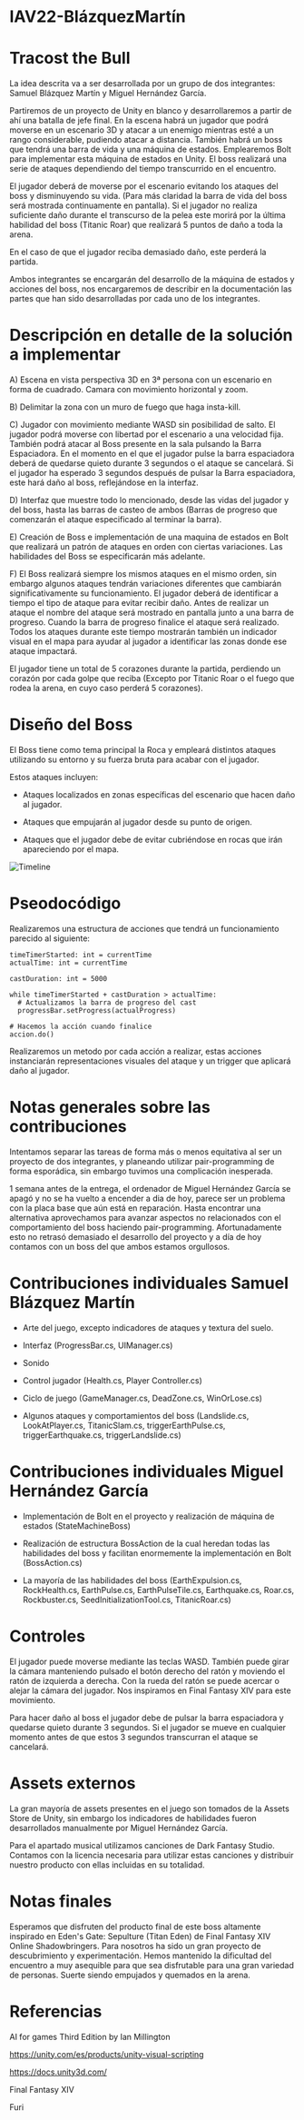 # IAV22-BlázquezMartín

# Tracost the Bull

La idea descrita va a ser desarrollada por un grupo de dos integrantes: Samuel Blázquez Martín y Miguel Hernández García.

Partiremos de un proyecto de Unity en blanco y desarrollaremos a partir de ahí una batalla de jefe final.
En la escena habrá un jugador que podrá moverse en un escenario 3D y atacar a un enemigo mientras esté a un rango considerable, pudiendo atacar a distancia.
También habrá un boss que tendrá una barra de vida y una máquina de estados. Emplearemos Bolt para implementar esta máquina de estados en Unity. El boss realizará una serie de ataques dependiendo del tiempo transcurrido en el encuentro.

El jugador deberá de moverse por el escenario evitando los ataques del boss y disminuyendo su vida. (Para más claridad la barra de vida del boss será mostrada continuamente en pantalla). Si el jugador no realiza suficiente daño durante el transcurso de la pelea este morirá por la última habilidad del boss (Titanic Roar) que realizará 5 puntos de daño a toda la arena.

En el caso de que el jugador reciba demasiado daño, este perderá la partida.

Ambos integrantes se encargarán del desarrollo de la máquina de estados y acciones del boss, nos encargaremos de describir en la documentación las partes que han sido desarrolladas por cada uno de los integrantes.

# Descripción en detalle de la solución a implementar

A) Escena en vista perspectiva 3D en 3ª persona con un escenario en forma de cuadrado. Camara con movimiento horizontal y zoom.

B) Delimitar la zona con un muro de fuego que haga insta-kill.

C) Jugador con movimiento mediante WASD sin posibilidad de salto. El jugador podrá moverse con libertad por el escenario a una velocidad fija. También podrá atacar al Boss presente en la sala pulsando la Barra Espaciadora. En el momento en el que el jugador pulse la barra espaciadora deberá de quedarse quieto durante 3 segundos o el ataque se cancelará. Si el jugador ha esperado 3 segundos después de pulsar la Barra espaciadora, este hará daño al boss, reflejándose en la interfaz.

D) Interfaz que muestre todo lo mencionado, desde las vidas del jugador y del boss, hasta las barras de casteo de ambos (Barras de progreso que comenzarán el ataque especificado al terminar la barra).

E) Creación de Boss e implementación de una maquina de estados en Bolt que realizará un patrón de ataques en orden con ciertas variaciones. Las habilidades del Boss se especificarán más adelante.

F) El Boss realizará siempre los mismos ataques en el mismo orden, sin embargo algunos ataques tendrán variaciones diferentes que cambiarán significativamente su funcionamiento. El jugador deberá de identificar a tiempo el tipo de ataque para evitar recibir daño. Antes de realizar un ataque el nombre del ataque será mostrado en pantalla junto a una barra de progreso. Cuando la barra de progreso finalice el ataque será realizado. Todos los ataques durante este tiempo mostrarán también un indicador visual en el mapa para ayudar al jugador a identificar las zonas donde ese ataque impactará.

El jugador tiene un total de 5 corazones durante la partida, perdiendo un corazón por cada golpe que reciba (Excepto por Titanic Roar o el fuego que rodea la arena, en cuyo caso perderá 5 corazones).

# Diseño del Boss

El Boss tiene como tema principal la Roca y empleará distintos ataques utilizando su entorno y su fuerza bruta para acabar con el jugador.

Estos ataques incluyen:

- Ataques localizados en zonas específicas del escenario que hacen daño al jugador.

- Ataques que empujarán al jugador desde su punto de origen.

- Ataques que el jugador debe de evitar cubriéndose en rocas que irán apareciendo por el mapa.

![Timeline](timeline.png)

# Pseodocódigo

Realizaremos una estructura de acciones que tendrá un funcionamiento parecido al siguiente:

```
timeTimerStarted: int = currentTime
actualTime: int = currentTime

castDuration: int = 5000

while timeTimerStarted + castDuration > actualTime:
  # Actualizamos la barra de progreso del cast
  progressBar.setProgress(actualProgress)

# Hacemos la acción cuando finalice
accion.do()

```

Realizaremos un metodo por cada acción a realizar, estas acciones instanciarán representaciones visuales del ataque y un trigger que aplicará daño al jugador.

# Notas generales sobre las contribuciones

Intentamos separar las tareas de forma más o menos equitativa al ser un proyecto de dos integrantes, y planeando utilizar pair-programming de forma esporádica, sin embargo tuvimos una complicación inesperada.

1 semana antes de la entrega, el ordenador de Miguel Hernández García se apagó y no se ha vuelto a encender a dia de hoy, parece ser un problema con la placa base que aún está en reparación. Hasta encontrar una alternativa aprovechamos para avanzar aspectos no relacionados con el comportamiento del boss haciendo pair-programming. Afortunadamente esto no retrasó demasiado el desarrollo del proyecto y a día de hoy contamos con un boss del que ambos estamos orgullosos. 

# Contribuciones individuales Samuel Blázquez Martín

- Arte del juego, excepto indicadores de ataques y textura del suelo.

- Interfaz (ProgressBar.cs, UIManager.cs)

- Sonido

- Control jugador (Health.cs, Player Controller.cs)

- Ciclo de juego (GameManager.cs, DeadZone.cs, WinOrLose.cs)

- Algunos ataques y comportamientos del boss (Landslide.cs, LookAtPlayer.cs, TitanicSlam.cs, triggerEarthPulse.cs, triggerEarthquake.cs, triggerLandslide.cs)

# Contribuciones individuales Miguel Hernández García

- Implementación de Bolt en el proyecto y realización de máquina de estados (StateMachineBoss)

- Realización de estructura BossAction de la cual heredan todas las habilidades del boss y facilitan enormemente la implementación en Bolt (BossAction.cs)

- La mayoría de las habilidades del boss (EarthExpulsion.cs, RockHealth.cs, EarthPulse.cs, EarthPulseTile.cs, Earthquake.cs, Roar.cs, Rockbuster.cs, SeedInitializationTool.cs, TitanicRoar.cs)

# Controles

El jugador puede moverse mediante las teclas WASD. También puede girar la cámara manteniendo pulsado el botón derecho del ratón y moviendo el ratón de izquierda a derecha. Con la rueda del ratón se puede acercar o alejar la cámara del jugador. Nos inspiramos en Final Fantasy XIV para este movimiento.

Para hacer daño al boss el jugador debe de pulsar la barra espaciadora y quedarse quieto durante 3 segundos. Si el jugador se mueve en cualquier momento antes de que estos 3 segundos transcurran el ataque se cancelará.

# Assets externos

La gran mayoría de assets presentes en el juego son tomados de la Assets Store de Unity, sin embargo los indicadores de habilidades fueron desarrollados manualmente por Miguel Hernández García.

Para el apartado musical utilizamos canciones de Dark Fantasy Studio. Contamos con la licencia necesaria para utilizar estas canciones y distribuir nuestro producto con ellas incluidas en su totalidad.

# Notas finales

Esperamos que disfruten del producto final de este boss altamente inspirado en Eden's Gate: Sepulture (Titan Eden) de Final Fantasy XIV Online Shadowbringers. Para nosotros ha sido un gran proyecto de descubrimiento y experimentación. Hemos mantenido la dificultad del encuentro a muy asequible para que sea disfrutable para una gran variedad de personas. Suerte siendo empujados y quemados en la arena.

# Referencias

AI for games Third Edition by Ian Millington

https://unity.com/es/products/unity-visual-scripting

https://docs.unity3d.com/

Final Fantasy XIV

Furi

